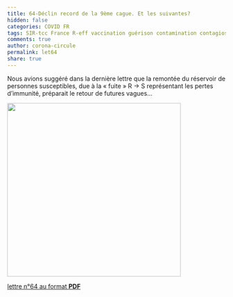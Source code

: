 ```yaml
---
title: 64-Déclin record de la 9ème cague. Et les suivantes?
hidden: false
categories: COVID FR
tags: SIR-tcc France R-eff vaccination guérison contamination contagiosité immunité-acquise
comments: true
author: corona-circule
permalink: let64
share: true
---
```


<link rel="stylesheet" href="../assets/css/style.css">

Nous avions suggéré dans la dernière lettre que la remontée du réservoir de personnes susceptibles,  due à la « fuite » R → S représentant les pertes d’immunité, préparait le retour de futures vagues...<br/>

<img src='/lettres/images/img-64.png' width='400px'/>

[lettre n°64 au format __PDF__](/lettres/resources/pdf/lettre-64.pdf)

